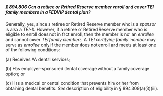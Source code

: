 ##### § 894.806 Can a retiree or Retired Reserve member enroll and cover TEI family members in a FEDVIP dental plan? #####

Generally, yes, since a retiree or Retired Reserve member who is a *sponsor* is also a *TEI-D.* However, if a retiree or Retired Reserve member who is eligible to enroll does not in fact enroll, then the member is not an *enrollee* and cannot cover *TEI family members.* A *TEI certifying family member* may serve as *enrollee* only if the member does not enroll and meets at least one of the following conditions:

(a) Receives VA dental services;

(b) Has employer-sponsored dental coverage without a family coverage option; or

(c) Has a medical or dental condition that prevents him or her from obtaining dental benefits. *See* description of eligibility in § 894.309(a)(3)(iii).